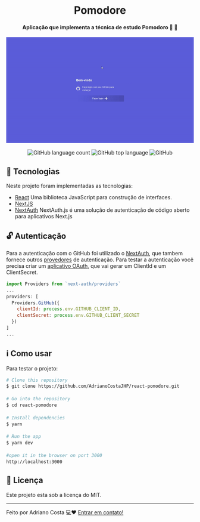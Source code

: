<h1 align = "center">
Pomodore
</h1>
<h4 align="center">
  <p align = "center">Aplicação que implementa a técnica de estudo Pomodoro 📖 📝<p/> 
</h4>
<p align = "center">
  <img src="public/presentation.gif" alt="presentation">
</p>
<p align = "center">
  <img alt="GitHub language count" src="https://img.shields.io/github/languages/count/AdrianoCostaJHP/react-pomodore">
  <img alt="GitHub top language" src="https://img.shields.io/github/languages/top/AdrianoCostaJHP/react-pomodore">
  <img alt="GitHub" src="https://img.shields.io/github/license/AdrianoCostaJHP/react-pomodore">
</p>

## :rocket: Tecnologias
Neste projeto foram implementadas as tecnologias:

-  [React](https://facebook.github.io/react/) Uma biblioteca JavaScript para construção de interfaces.
-  [NextJS](https://nextjs.org/)
-  [NextAuth](https://github.com/nextauthjs/next-auth) NextAuth.js é uma solução de autenticação de código aberto para aplicativos Next.js

## 🔓 Autenticação

 Para a autenticação com o GitHub foi utilizado o [NextAuth](https://next-auth.js.org/), que tambem fornece outros [provedores](https://next-auth.js.org/configuration/providers) de autenticação. Para testar a autenticação você precisa criar um [aplicativo OAuth](https://docs.github.com/pt/developers/apps/building-oauth-apps), que vai gerar um ClientId e um ClientSecret.

```javascript "
import Providers from `next-auth/providers`
...
providers: [
  Providers.GitHub({
    clientId: process.env.GITHUB_CLIENT_ID,
    clientSecret: process.env.GITHUB_CLIENT_SECRET
  })
]
...

```
## :information_source: Como usar

Para testar o projeto:

```bash
# Clone this repository
$ git clone https://github.com/AdrianoCostaJHP/react-pomodore.git

# Go into the repository
$ cd react-pomodore

# Install dependencies
$ yarn

# Run the app 
$ yarn dev

#open it in the browser on port 3000
http://localhost:3000
```

## :memo: Licença
Este projeto esta sob a licença do MIT.

---

Feito por Adriano Costa 💻♥ [Entrar em contato!](https://www.linkedin.com/in/adriano-costa-101395141/)
